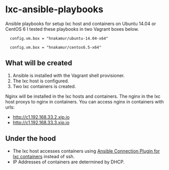 lxc-ansible-playbooks
=====================

Ansible playbooks for setup lxc host and containers on Ubuntu 14.04 or CentOS 6
I tested these playbooks in two Vagrant boxes below.

```
  config.vm.box = "hnakamur/ubuntu-14.04-x64"
```

```
  config.vm.box = "hnakamur/centos6.5-x64"
```

## What will be created

1. Ansible is installed with the Vagrant shell provisioner.
2. The lxc host is configured.
3. Two lxc containers is created.

Nginx will be installed in the lxc hosts and containers.
The nginx in the lxc host proxys to nginx in containers.
You can access nginx in containers with urls:

* http://c1.192.168.33.2.xip.io
* http://c1.192.168.33.3.xip.io


## Under the hood

* The lxc host accesses containers using [Ansible Connection Plugin for lxc containers]( https://github.com/Mic92/ansible-lxc ) instead of ssh.
* IP Addresses of containers are determined by DHCP.
